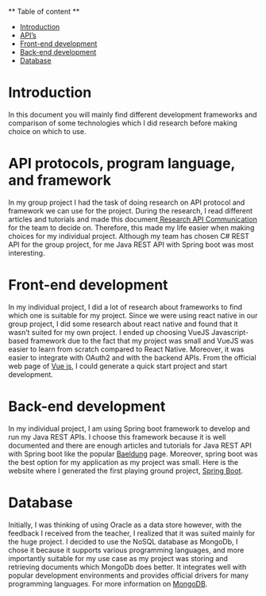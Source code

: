 ** Table of content ** 



- [Introduction](#introduction)
- [API’s](#api's)
- [Front-end development](#front-end-development)
- [Back-end development](#back-end-development)
- [Database](#database)


































# Introduction

In this document you will mainly find different development frameworks and comparison of some technologies which I did research before making choice on which to use. 




# API protocols, program language, and framework

In my group project I had the task of doing research on API protocol and framework we can use for the project. 
During the research, I read different articles and tutorials and made this document[ Research API Communication](https://docs.google.com/document/d/1vNq7vkWBH8nGBNXJI2bwtmQqz1PVfkcMMpw9jukkOkc/edit) for the team to decide on. 
Therefore, this made my life easier when making choices for my individual project. Although my team has chosen C# REST API for the group project, for me Java REST API with Spring boot was most interesting.


# Front-end development

In my individual project, I did a lot of research about frameworks to find which one is suitable for my project.
Since we were using react native in our group project, I did some research about react native and found that it wasn’t suited for my own project. 
I ended up choosing VueJS Javascript-based framework due to the fact that my project was small and VueJS was easier to learn from scratch compared to React Native. Moreover, it was easier to integrate with OAuth2 and with the backend APIs. 
From the official web page of [Vue js](https://vuejs.org/), I could generate a quick start project and start development.



# Back-end development

In my individual project, I am using Spring boot framework to develop and run my Java REST APIs.
I choose this framework because it is well documented and there are enough articles and tutorials for Java REST API with Spring boot like the popular [Baeldung](https://www.baeldung.com/) page. 
Moreover, spring boot was the best option for my application as my project was small. Here is the website where I generated the first playing ground project, [Spring Boot](https://spring.io/projects/spring-boot).


 
# Database

Initially, I was thinking of using Oracle as a data store however, with the feedback I received from the teacher, I realized that it was suited mainly for the huge project. 
I decided to use the NoSQL database as MongoDb, I chose it because it supports various programming languages, and more importantly suitable for my use case as my project was storing and retrieving documents which MongoDb does better. 
It integrates well with popular development environments and provides official drivers for many programming languages. For more information on [MongoDB](https://www.mongodb.com/).
